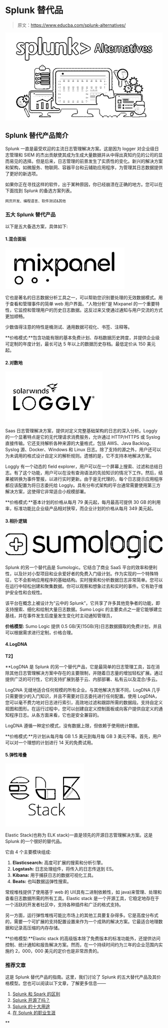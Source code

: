 # Splunk 替代品

> 原文：<https://www.educba.com/splunk-alternatives/>

![Splunk Alternatives](img/218ad49b4d8c76406fa5ef1d2256816d.png)



## Splunk 替代产品简介

Splunk 一直是最受欢迎的主流日志管理解决方案。这是因为 logger 对企业级日志管理和 SIEM 的杰出贡献使其成为生成大量数据并从中得出真知灼见的公司的显而易见的选择。但是后来，日志管理的前景发生了实质性的变化。新兴的解决方案和架构，如微服务、物联网、容器平台和云辅助应用程序，为管理其日志数据提供了更好的新选项。

如果你正在寻找这样的软件，出于某种原因，你已经崩溃在正确的地方。您可以在下面找到 Splunk 的备选方案列表。

<small>网页开发、编程语言、软件测试&其他</small>

### 五大 Splunk 替代产品

以下是五大备选方案，具体如下:

#### 1.混合面板

![mixpanel](img/7c7ab92116f505e76040745c97d587f4.png)



它也是著名的日志数据分析工具之一，可以帮助您识别要处理的无效数据模式。用于查看和管理事件的简单 web 用户界面。“人物分析”是 Mixpanel 的一个重要特性，它监控和管理用户的历史日志数据。这反过来又使通过通知与用户交流的方式更加顺畅。

少数值得注意的特性是桶测试、通用数据可视化、书签、注释等。

**价格模式:**包含功能有限的基本免费计划、存档数据历史跨度，并提供企业级可定制的年度计划，最长可达 5 年以上的数据历史存档。最低定价从 150 美元起。

#### 2.对数地

![ Loggly](img/a4d0961ce1a629cf669e70b7e4c41fda.png)



Saas 日志管理解决方案，提供对定义完整基础架构的日志的深入分析。Loggly 的一个显著特点是它的无代理请求消费服务，允许通过 HTTP/HTTPS 或 Syslog 直接传输。它还支持解析各种来源的大量格式，包括 AWS、Java Backlog、Syslog 源、Docker、Windows 和 Linux 日志。除了支持的源之外，用户还可以为未调用的格式设计自定义的解析规则。遗憾的是，它不支持本地解决方案。

Loggly 有一个动态的 field explorer，用户可以在一个屏幕上搜索、过滤和总结日志。有了这个功能，用户可以在没有查询语法的先验知识的情况下工作。然后，结果被转换为事件警报，以进行实时更新。由于是无代理的，每个日志提示应用程序都应该配置为将日志委托给 Loggly。具有分布式架构的平台通常需要使用第三方解决方案，这使得它非常适合小规模部署。

**价格模式:**基本计划的价格从每月 79 美元起，每月最高可提供 30 GB 的利用率，标准功能比企业级产品相对狭窄，而企业计划的价格从每月 349 美元起。

#### 3.相扑逻辑

![Sumo Logic](img/963469a344a02469b53955021e1b8907.png)



Splunk 的另一个替代品是 Sumologic。它结合了商业 SaaS 平台的效率和便利性，以及针对小型项目和业余爱好者的免费入门级计划。作为实现的一个特殊特征，它不会影响应用程序的基础结构。实时搜索和分析数据日志非常简单。您可以在运行中轻松创建和聚集数据。你可以观察和想象过去和实时的事件。它有助于维护安全性和合规性。

该平台在概念上被设计为“云中的 Splunk”，它共享了许多其他竞争者的功能，即支持搜索、细化和绘制大量日志数据。Sumo Logic 的主要卖点之一是它能够建立基线，并在事件发生后度量发生变化时主动通知管理员，

**价格模型:** Sumo Logic 提供 0.5 GB/天(15GB/月)日志数据摄取的免费计划，并且可以根据需求进行定制，价格合理。

#### 4.LogDNA

**T2】**



 **LogDNA 是 Splunk 的另一个替代产品，它是最简单的日志管理工具，旨在消除其他日志管理解决方案中存在的主要限制，并随着日志量的增加轻松扩展。通过提供广泛的可行性，它的支持扩展到基于云、内部部署、私有云以及混合/多云。

LogDNA 无缝地适合任何规模的所有企业。与其他解决方案不同，LogDNA 几乎只需要很少的入门知识，并且不需要对日志委托进行任何配置。使用 LogDNA，您可以毫不费力地对日志进行索引，高效地过滤和跟踪所需的数据段。支持自定义视图和图形。在运行过程中，您可以创建自定义控制面板或向客户提供自定义的通知程序日志。从各方面来看，它也是安全兼容的。

LogDNA 遵循一种定价模式，没有数据上限，但依赖于使用统计数据。

**价格模式:**月计划从每月每 GB 1.5 美元到每月每 GB 3 美元不等。首先，用户可以对一个理想的计划进行 14 天的免费试用。

#### 5.弹性堆叠

![Splunk Alternatives](img/475a06db8e3bd1100e9940e60887193d.png)



Elastic Stack(也称为 ELK stack)一直是领先的开源日志管理解决方案。这是 Splunk 的一个很好的替代品。

它由 4 个主要模块组成:

1.  **Elasticsearch:** 高度可扩展的搜索和分析引擎。
2.  **Logstash:** 日志处理组件，将传入的日志传送到 ES。
3.  **Kibana:** 用于捕获日志的数据可视化工具。
4.  **Beats:** 也叫数据运弹性搜索。

常规堆栈提供了使用基于 web 的 UI(具有二进制依赖性，如 java)来管理、处理和查看日志数据所需的所有工具。Elastic stack 是一个开源工具，它稳定地存在于一个活跃的开发者社区中，支持各种插件和广泛的格式支持。

另一方面，运行弹性堆栈可能比市场上的其他工具要复杂得多。它是高度分布式的，需要一个可扩展的支持配置设置来作为一个成熟的解决方案。它最适合地理数据和记录高压缩的内存存储。

**价格模型:**Elastic stack 的高级版本除了免费版本的标准功能外，还提供访问控制、统计通知和报告解决方案。然而，在一个持续时间约为三年的企业范围内实施约 2，000，000 美元的定价也是非常昂贵的。

### 推荐文章

这是 Splunk 替代产品的指南。这里，我们讨论了 Splunk 的五大替代产品及其价格模型。您也可以阅读以下文章，了解更多信息——

1.  [Splunk 和 Spark 的区别](https://www.educba.com/splunk-vs-spark/)
2.  [Splunk 开源了吗？](https://www.educba.com/is-splunk-open-source/)
3.  [Splunk 的十大用途](https://www.educba.com/uses-of-splunk/)
4.  [在 Splunk 的职业生涯](https://www.educba.com/career-in-splunk/)





**